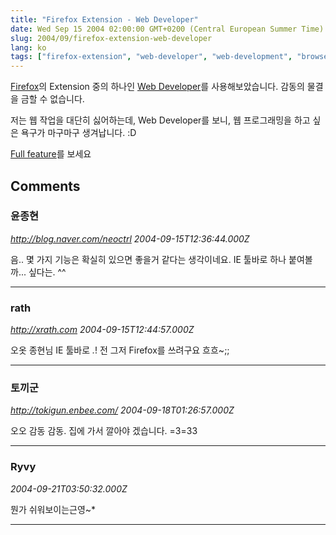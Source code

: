 ```yaml
---
title: "Firefox Extension - Web Developer"
date: Wed Sep 15 2004 02:00:00 GMT+0200 (Central European Summer Time)
slug: 2004/09/firefox-extension-web-developer
lang: ko
tags: ["firefox-extension", "web-developer", "web-development", "browser"]
---
```


[Firefox](http://www.mozilla.org/products/firefox/)의 Extension 중의 하나인 [Web Developer](http://www.chrispederick.com/work/firefox/webdeveloper/)를 사용해보았습니다.
감동의 물결을 금할 수 없습니다.

저는 웹 작업을 대단히 싫어하는데, Web Developer를 보니, 
웹 프로그래밍을 하고 싶은 욕구가 마구마구 생겨납니다. :D

[Full feature](http://www.chrispederick.com/work/firefox/webdeveloper/features/)를 보세요

## Comments

### 윤종현
*http://blog.naver.com/neoctrl*
*2004-09-15T12:36:44.000Z*

음.. 몇 가지 기능은 확실히 있으면 좋을거 같다는 생각이네요. IE 툴바로 하나 붙여볼까... 싶다는. ^^

---

### rath
*http://xrath.com*
*2004-09-15T12:44:57.000Z*

오옷 종현님 IE 툴바로 *.*! 전 그저 Firefox를 쓰려구요 흐흐~;;

---

### 토끼군
*http://tokigun.enbee.com/*
*2004-09-18T01:26:57.000Z*

오오 감동 감동. 집에 가서 깔아야 겠습니다. =3=33

---

### Ryvy
*2004-09-21T03:50:32.000Z*

뭔가 쉬워보이는근영~*

---
